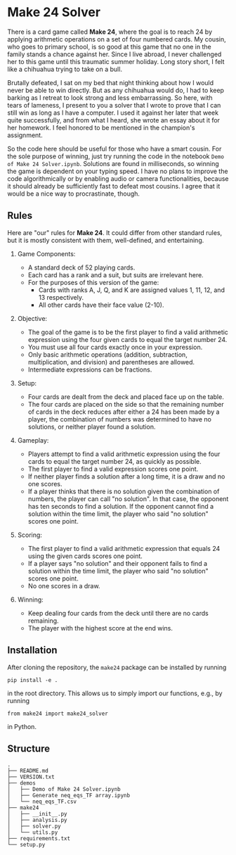 # Make 24 Solver

There is a card game called **Make 24**, where the goal is to reach 24 by applying arithmetic operations on a set of four numbered cards. My cousin, who goes to primary school, is so good at this game that no one in the family stands a chance against her. Since I live abroad, I never challenged her to this game until this traumatic summer holiday. Long story short, I felt like a chihuahua trying to take on a bull.

Brutally defeated, I sat on my bed that night thinking about how I would never be able to win directly. But as any chihuahua would do, I had to keep barking as I retreat to look strong and less embarrassing. So here, with tears of lameness, I present to you a solver that I wrote to prove that I can still win as long as I have a computer. I used it against her later that week quite successfully, and from what I heard, she wrote an essay about it for her homework. I feel honored to be mentioned in the champion's assignment.

So the code here should be useful for those who have a smart cousin. For the sole purpose of winning, just try running the code in the notebook `Demo of Make 24 Solver.ipynb`. Solutions are found in milliseconds, so winning the game is dependent on your typing speed. I have no plans to improve the code algorithmically or by enabling audio or camera functionalities, because it should already be sufficiently fast to defeat most cousins. I agree that it would be a nice way to procrastinate, though.

## Rules
Here are "our" rules for **Make 24**. It could differ from other standard rules, but it is mostly consistent with them, well-defined, and entertaining.

1. Game Components:
   - A standard deck of 52 playing cards.
   - Each card has a rank and a suit, but suits are irrelevant here.
   - For the purposes of this version of the game:
     - Cards with ranks A, J, Q, and K are assigned values 1, 11, 12, and 13 respectively.
     - All other cards have their face value (2-10).

2. Objective:
   - The goal of the game is to be the first player to find a valid arithmetic expression using the four given cards to equal the target number 24.
   - You must use all four cards exactly once in your expression.
   - Only basic arithmetic operations (addition, subtraction, multiplication, and division) and parentheses are allowed.
   - Intermediate expressions can be fractions.

3. Setup:
   - Four cards are dealt from the deck and placed face up on the table.
   - The four cards are placed on the side so that the remaining number of cards in the deck reduces after either a 24 has been made by a player, the combination of numbers was determined to have no solutions, or neither player found a solution.

4. Gameplay:
   - Players attempt to find a valid arithmetic expression using the four cards to equal the target number 24, as quickly as possible.
   - The first player to find a valid expression scores one point.
   - If neither player finds a solution after a long time, it is a draw and no one scores.
   - If a player thinks that there is no solution given the combination of numbers, the player can call "no solution". In that case, the opponent has ten seconds to find a solution. If the opponent cannot find a solution within the time limit, the player who said "no solution" scores one point.

5. Scoring:
   - The first player to find a valid arithmetic expression that equals 24 using the given cards scores one point.
   - If a player says "no solution" and their opponent fails to find a solution within the time limit, the player who said "no solution" scores one point.
   - No one scores in a draw.

6. Winning:
   - Keep dealing four cards from the deck until there are no cards remaining.
   - The player with the highest score at the end wins.

## Installation
After cloning the repository, the `make24` package can be installed by running
```
pip install -e .
```
in the root directory. This allows us to simply import our functions, e.g., by running
```
from make24 import make24_solver
```
in Python.

## Structure
```
.
├── README.md
├── VERSION.txt
├── demos
│   ├── Demo of Make 24 Solver.ipynb
│   ├── Generate neq_eqs_TF array.ipynb
│   └── neq_eqs_TF.csv
├── make24
│   ├── __init__.py
│   ├── analysis.py
│   ├── solver.py
│   └── utils.py
├── requirements.txt
└── setup.py

```
